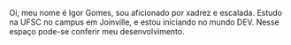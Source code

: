 Oi, meu nome é Igor Gomes,
sou aficionado por xadrez e escalada.
Estudo na UFSC no campus em Joinville,
e estou iniciando no mundo DEV.
Nesse espaço pode-se conferir meu desenvolvimento.
